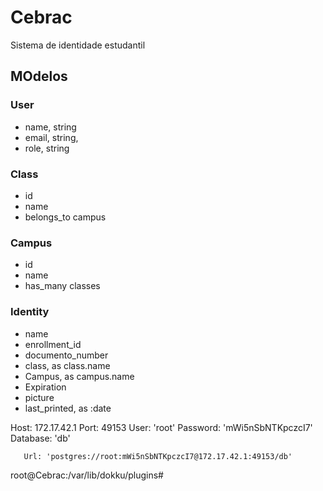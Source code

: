 # Cebrac
Sistema de identidade estudantil


## MOdelos

### User
- name, string
- email, string,
- role, string



### Class
- id
- name
- belongs_to campus


### Campus
- id
- name
- has_many classes


### Identity
- name
- enrollment_id
- documento_number
- class, as class.name
- Campus, as campus.name
- Expiration
- picture
- last_printed, as :date


 Host: 172.17.42.1
       Port: 49153
       User: 'root'
       Password: 'mWi5nSbNTKpczcI7'
       Database: 'db'

       Url: 'postgres://root:mWi5nSbNTKpczcI7@172.17.42.1:49153/db'

root@Cebrac:/var/lib/dokku/plugins# 

